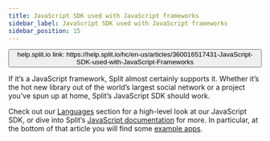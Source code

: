 ```yaml
---
title: JavaScript SDK used with JavaScript frameworks
sidebar_label: JavaScript SDK used with JavaScript frameworks
sidebar_position: 15
---
```


<p>
  <button style={{borderRadius:'8px', border:'1px', fontFamily:'Courier New', fontWeight:'800', textAlign:'left'}}> help.split.io link: https://help.split.io/hc/en-us/articles/360016517431-JavaScript-SDK-used-with-JavaScript-Frameworks </button>
</p>

If it’s a JavaScript framework, Split almost certainly supports it. Whether it’s the hot new library out of the world’s largest social network or a project you’ve spun up at home, Split’s JavaScript SDK should work.

Check out our [Languages](https://www.split.io/product/languages/) section for a high-level look at our JavaScript SDK, or dive into Split’s [JavaScript documentation](https://docs.split.io/docs/javascript-sdk-overview) for more. In particular, at the bottom of that article you will find some [example apps](https://help.split.io/hc/en-us/articles/360020448791-JavaScript-SDK#example-apps).